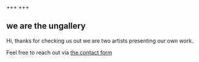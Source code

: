 +++
+++

## we are the ungallery

Hi, thanks for checking us out we are two artists presenting our own work.

Feel free to reach out via [the contact form](/contact)
